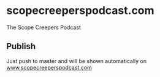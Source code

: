 # scopecreeperspodcast.com
The Scope Creepers Podcast

## Publish
Just push to master and will be shown automatically on www.scopecreeperspodcast.com
